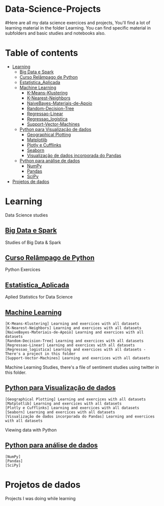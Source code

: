 # Data-Science-Projects

#Here are all my data science exercices and projects, You'll find a lot of learning material in the folder Learning. You can find specific material in subfolders and basic studies and notebooks also.

Table of contents
=================
<!--ts-->

   * [Learning](#learning)
      * [Big Data e Spark](#Big-Data-e-Spark)
      * [Curso Relâmpago de Python](#Curso-Relâmpago-de-Python)
      * [Estatistica_Aplicada](#Estatistica-Aplicada)
      * [Machine Learning](#Machine-Learning)
        * [K-Means-Klustering](#K-Means-Klustering)
        * [K-Nearest-Neighbors](#K-Nearest-Neighbors)
        * [NaiveBayes-Materiais-de-Apoio](#K-Nearest-Neighbors)
        * [Random-Decision-Tree](#Random-Decision-Tree)
        * [Regressao-Linear](#Regressao-Linear)
        * [Regressao_logistica](#Regressao_logistica)
        * [Support-Vector-Machines](#Support-Vector-Machines)
      * [Python para Visualização de dados](#Python-para-Visualização-de-dados)
        * [Geographical Plotting](#Geographical-Plotting)
        * [Matplotlib](#Matplotlib)
        * [Plotly e Cufflinks](#Plotly-e-Cufflinks)
        * [Seaborn](#Seaborn)
        * [Visualização de dados incorporada do Pandas](#Visualização-de-dados-incorporada-do-Pandas)
      * [Python para análise de dados](Python-para-análise-de-dados)
        * [NumPy](#NumPy)
        * [Pandas](#Pandas)
        * [SciPy](#SciPy)
   * [Projetos de dados](#Projetos-de-dados)
<!--te-->


Learning
========
Data Science studies

  [Big Data e Spark](https://github.com/Marcfeitosa/Data-Science-Projects/tree/main/Learning/Big%20Data%20e%20Spark)
  ------------------
  Studies of Big Data & Spark

  [Curso Relâmpago de Python](https://github.com/Marcfeitosa/Data-Science-Projects/tree/main/Learning/Curso%20Rel%C3%A2mpago%20de%20Python)
  ---------------------------
  Python Exercices
  
  [Estatistica_Aplicada](https://github.com/Marcfeitosa/Data-Science-Projects/tree/main/Learning/Estatistica_Aplicada)
  ----------------------
  Aplied Statistics for Data Science
  
  [Machine Learning](https://github.com/Marcfeitosa/Data-Science-Projects/tree/main/Learning/Machine%20Learning)
  ------------------
    [K-Means-Klustering] Learning and exercices with all datasets
    [K-Nearest-Neighbors] Learning and exercices with all datasets
    [NaiveBayes-Materiais-de-Apoio] Learning and exercices with all datasets
    [Random-Decision-Tree] Learning and exercices with all datasets
    [Regressao-Linear] Learning and exercices with all datasets
    [Regressao_logistica] Learning and exercices with all datasets - There's a project in this folder
    [Support-Vector-Machines] Learning and exercices with all datasets
    
  Machine Learning Studies, there's a file of sentiment studies using twitter in this folder.
  
  
  [Python para Visualização de dados](https://github.com/Marcfeitosa/Data-Science-Projects/tree/main/Learning/Python%20para%20Visualiza%C3%A7%C3%A3o%20de%20dados)
  -----------------------------------
    [Geographical Plotting] Learning and exercices with all datasets
    [Matplotlib] Learning and exercices with all datasets
    [Plotly e Cufflinks] Learning and exercices with all datasets
    [Seaborn] Learning and exercices with all datasets
    [Visualização de dados incorporada do Pandas] Learning and exercices with all datasets
    
  Viewing data with Python
  
  [Python para análise de dados](https://github.com/Marcfeitosa/Data-Science-Projects/tree/main/Learning/Python%20para%20an%C3%A1lise%20de%20dados)
  ------------------------------
    [NumPy]
    [Pandas]
    [SciPy]
  
Projetos de dados
===================
Projects I was doing while learning

